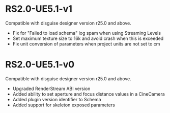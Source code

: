 # RS2.0-UE5.1-v1
Compatible with disguise designer version r25.0 and above.
* Fix for "Failed to load schema" log spam when using Streaming Levels
* Set maximum texture size to 16k and avoid crash when this is exceeded
* Fix unit conversion of parameters when project units are not set to cm

# RS2.0-UE5.1-v0
Compatible with disguise designer version r25.0 and above.
* Upgraded RenderStream ABI version
* Added ability to set aperture and focus distance values in a CineCamera
* Added plugin version identifier to Schema
* Added support for skeleton exposed parameters
